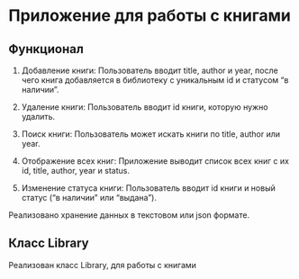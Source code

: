 # Приложение для работы с книгами
## Функционал
 1. Добавление книги: Пользователь вводит title, author и year, после чего книга добавляется в библиотеку с уникальным id и статусом “в наличии”.

 2. Удаление книги: Пользователь вводит id книги, которую нужно удалить.

 3. Поиск книги: Пользователь может искать книги по title, author или year.

 4. Отображение всех книг: Приложение выводит список всех книг с их id, title, author, year и status.

 5. Изменение статуса книги: Пользователь вводит id книги и новый статус (“в наличии” или “выдана”).

Реализовано хранение данных в текстовом или json формате.

## Класс Library

Реализован класс Library, для работы с книгами

